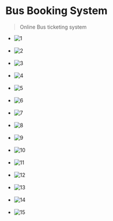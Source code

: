 # Bus Booking System

> Online Bus ticketing system

- ![1](https://github.com/YunusEmreAlps/Bus_Booking/blob/master/screenshot/1.png)<br/><br/>
- ![2](https://github.com/YunusEmreAlps/Bus_Booking/blob/master/screenshot/2.png)<br/><br/>
- ![3](https://github.com/YunusEmreAlps/Bus_Booking/blob/master/screenshot/3.png)<br/><br/>
- ![4](https://github.com/YunusEmreAlps/Bus_Booking/blob/master/screenshot/4.png)<br/><br/>
- ![5](https://github.com/YunusEmreAlps/Bus_Booking/blob/master/screenshot/5.png)<br/><br/>
- ![6](https://github.com/YunusEmreAlps/Bus_Booking/blob/master/screenshot/6.png)<br/><br/>
- ![7](https://github.com/YunusEmreAlps/Bus_Booking/blob/master/screenshot/7.png)<br/><br/>
- ![8](https://github.com/YunusEmreAlps/Bus_Booking/blob/master/screenshot/8.png)<br/><br/>
- ![9](https://github.com/YunusEmreAlps/Bus_Booking/blob/master/screenshot/9.png)<br/><br/>
- ![10](https://github.com/YunusEmreAlps/Bus_Booking/blob/master/screenshot/10.png)<br/><br/>
- ![11](https://github.com/YunusEmreAlps/Bus_Booking/blob/master/screenshot/11.png)<br/><br/>
- ![12](https://github.com/YunusEmreAlps/Bus_Booking/blob/master/screenshot/12.png)<br/><br/>
- ![13](https://github.com/YunusEmreAlps/Bus_Booking/blob/master/screenshot/13.png)<br/><br/>
- ![14](https://github.com/YunusEmreAlps/Bus_Booking/blob/master/screenshot/14.png)<br/><br/>
- ![15](https://github.com/YunusEmreAlps/Bus_Booking/blob/master/screenshot/15.png)<br/><br/>
